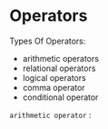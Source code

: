 # Operators
Types Of Operators: 
- arithmetic operators
- relational operators
- logical operators
- comma operator
- conditional operator

`arithmetic operator` : 
```code

```